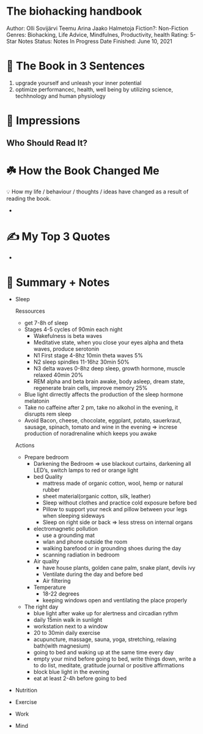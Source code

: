 # The biohacking handbook

Author: Olli Sovijärvi Teemu Arina Jaako Halmetoja
Fiction?: Non-Fiction
Genres: Biohacking, Life Advice, Mindfulnes, Productivity, health
Rating: 5-Star
Notes Status: Notes In Progress
Date Finished: June 10, 2021

# 🚀 The Book in 3 Sentences

1. upgrade yourself and unleash your inner potential
2. optimize performancec, health, well being by utilizing science, techhnology and human physiology

# 🎨 Impressions

## Who Should Read It?

# ☘️ How the Book Changed Me

<aside>
💡 How my life / behaviour / thoughts / ideas have changed as a result of reading the book.

</aside>

- 

# ✍️ My Top 3 Quotes

- 

# 📒 Summary + Notes

- Sleep
    
    Ressources
    
    - get 7-8h of sleep
    - Stages 4-5 cycles of 90min each night
        - Wakefulness is beta waves
        - Meditative state, when you close your eyes alpha and theta waves, produce serotonin
        - N1 First stage 4-8hz 10min theta waves 5%
        - N2 sleep spindles 11-16hz 30min 50%
        - N3 delta waves 0-8hz deep sleep, growth hormone, muscle relaxed 40min 20%
        - REM alpha and beta brain awake, body asleep, dream state, regenerate brain cells, improve memory 25%
    - Blue light dirrectly affects the production of the sleep hormone melatonin
    - Take no caffeine after 2 pm, take no alkohol in the evening, it disrupts rem sleep
    - Avoid Bacon, cheese, chocolate, eggplant, potato, sauerkraut, sausage, spinach, tomato and wine in the evening ⇒ increse production of noradrenaline which keeps you awake
    
    Actions
    
    - Prepare bedroom
        - Darkening the Bedroom ⇒ use blackout curtains, darkening all LED’s, switch lamps to red or orange light
        - bed Quality
            - mattress made of organic cotton, wool, hemp or natural rubber
            - sheet material(organic cotton, silk, leather)
            - Sleep without clothes and practice cold exposure before bed
            - Pillow to support your neck and pillow between your legs when sleeping sideways
            - Sleep on right side or back ⇒ less stress on internal organs
        - electromagnetic pollution
            - use a grounding mat
            - wlan and phone outside the room
            - walking barefood or in grounding shoes during the day
            - scanning radiation in bedroom
        - Air quality
            - have house plants, golden cane palm, snake plant, devils ivy
            - Ventilate during the day and before bed
            - Air filtering
        - Temperature
            - 18-22 degrees
            - keeping windows open and ventilating the place properly
    - The right day
        - blue light after wake up for alertness and circadian rythm
        - daily 15min walk in sunlight
        - workstation next to a window
        - 20 to 30min daily exercise
        - acupuncture, massage, sauna, yoga, stretching, relaxing bath(with magnesium)
        - going to bed and waking up at the same time every day
        - empty your mind before going to bed, write things down, write a to do list, meditate, gratitude journal or positive affirmations
        - block blue light in the evening
        - eat at least 2-4h before going to bed
- Nutrition
- Exercise
- Work
- Mind